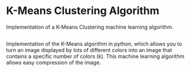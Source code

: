 # K-Means Clustering Algorithm
Implementation of a K-Means Clustering machine learning algorithm.
##
Implementation of the K-Means algorithm in python, which allows you to turn an image displayed by lots of different colors into an image that contains a specific number of colors (k). This machine learning algorithm allows easy compression of the image.


